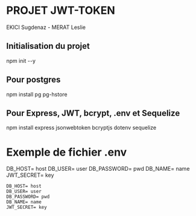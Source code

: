 # PROJET JWT-TOKEN

EKICI Sugdenaz - MERAT Leslie

## Initialisation du projet 
npm init --y

## Pour postgres
npm install pg pg-hstore

## Pour Express, JWT, bcrypt, .env et Sequelize
npm install express jsonwebtoken bcryptjs dotenv sequelize 

# Exemple de fichier .env
DB_HOST= host
DB_USER= user
DB_PASSWORD= pwd
DB_NAME= name
JWT_SECRET= key

```dotenv
DB_HOST= host
DB_USER= user
DB_PASSWORD= pwd
DB_NAME= name
JWT_SECRET= key
```
